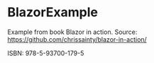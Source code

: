 # BlazorExample
Example from book Blazor in action.
Source: https://github.com/chrissainty/blazor-in-action/

ISBN: 978-5-93700-179-5
